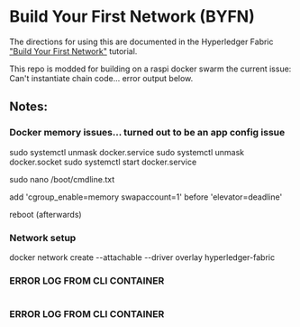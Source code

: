 # Build Your First Network (BYFN)

The directions for using this are documented in the Hyperledger Fabric
["Build Your First Network"](http://hyperledger-fabric.readthedocs.io/en/latest/build_network.html) tutorial.

This repo is modded for building on a raspi docker swarm the current issue:
Can't instantiate chain code... error output below.

## Notes: 
### Docker memory issues... turned out to be an app config issue
sudo systemctl unmask docker.service
sudo systemctl unmask docker.socket
sudo systemctl start docker.service

sudo nano /boot/cmdline.txt

add 'cgroup_enable=memory swapaccount=1' before 'elevator=deadline'

reboot (afterwards)

### Network setup
docker network create --attachable --driver overlay hyperledger-fabric

### ERROR LOG FROM CLI CONTAINER

```bash

```

### ERROR LOG FROM CLI CONTAINER

```bash

```